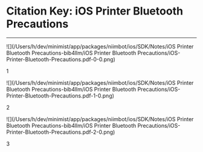 # Citation Key: iOS Printer Bluetooth Precautions

---

![](/Users/h/dev/minimist/app/packages/niimbot/ios/SDK/Notes/iOS Printer Bluetooth Precautions-bib4llm/iOS Printer Bluetooth Precautions/iOS-Printer-Bluetooth-Precautions.pdf-0-0.png)


1

![](/Users/h/dev/minimist/app/packages/niimbot/ios/SDK/Notes/iOS Printer Bluetooth Precautions-bib4llm/iOS Printer Bluetooth Precautions/iOS-Printer-Bluetooth-Precautions.pdf-1-0.png)


2

![](/Users/h/dev/minimist/app/packages/niimbot/ios/SDK/Notes/iOS Printer Bluetooth Precautions-bib4llm/iOS Printer Bluetooth Precautions/iOS-Printer-Bluetooth-Precautions.pdf-2-0.png)

3

